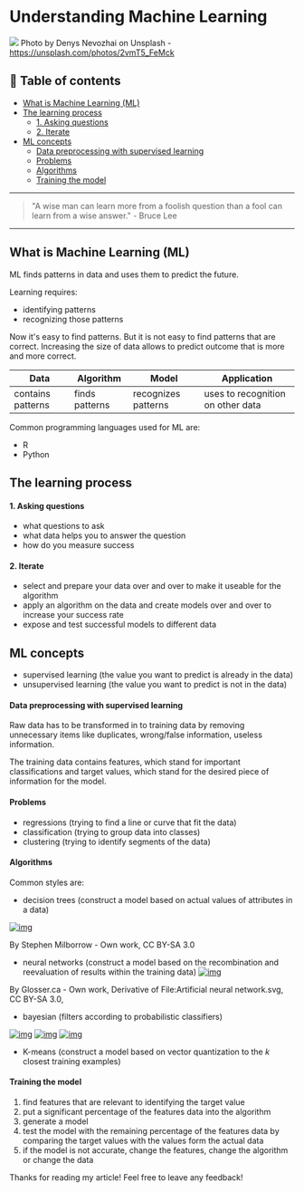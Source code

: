 # Understanding Machine Learning
[<img src="https://images.unsplash.com/photo-1503642551022-c011aafb3c88?dpr=2&auto=format&fit=crop&w=1080&h=720&q=80&cs=tinysrgb&crop=">](
https://unsplash.com/photos/2vmT5_FeMck)
Photo by Denys Nevozhai on Unsplash - https://unsplash.com/photos/2vmT5_FeMck


## 📄 Table of contents

  - [What is Machine Learning (ML)](#what-is-machine-learning-ml)
  - [The learning process](#the-learning-process)
      - [1. Asking questions](#1-asking-questions)
      - [2. Iterate](#2-iterate)
  - [ML concepts](#ml-concepts)
      - [Data preprocessing with supervised learning](#data-preprocessing-with-supervised-learning)
      - [Problems](#problems)
      - [Algorithms](#algorithms)
      - [Training the model](#training-the-model)


---
>"A wise man can learn more from a foolish question than a fool can learn from a wise answer." - Bruce Lee
---

## What is Machine Learning (ML)

ML finds patterns in data and uses them to predict the future.

Learning requires:
- identifying patterns
- recognizing those patterns

Now it's easy to find patterns. But it is not easy to find patterns that are correct. Increasing the size of data allows to predict outcome that is more and more correct.

|Data|Algorithm|Model|Application|
|-|-|-|-|
|contains patterns|finds patterns|recognizes patterns|uses to recognition on other data|

Common programming languages used for ML are:
- R
- Python

## The learning process

#### 1. Asking questions

- what questions to ask 
- what data helps you to answer the question
- how do you measure success

#### 2. Iterate

- select and prepare your data over and over to make it useable for the algorithm
- apply an algorithm on the data and create models over and over to increase your success rate
- expose and test successful models to different data

## ML concepts 

- supervised learning (the value you want to predict is already in the data)
- unsupervised learning (the value you want to predict is not in the data)

#### Data preprocessing with supervised learning

Raw data has to be transformed in to training data by removing unnecessary items like duplicates, wrong/false information, useless information. 

The training data contains features, which stand for important classifications and target values, which stand for the desired piece of information for the model.

#### Problems

- regressions (trying to find a line or curve that fit the data)
- classification (trying to group data into classes)
- clustering (trying to identify segments of the data)

#### Algorithms

Common styles are:
- decision trees (construct a model based on actual values of attributes in a data)

[![img](https://upload.wikimedia.org/wikipedia/commons/f/f3/CART_tree_titanic_survivors.png)](https://commons.wikimedia.org/w/index.php?curid=14143467)

By Stephen Milborrow - Own work, CC BY-SA 3.0


- neural networks (construct a model based on the recombination and reevaluation of results within the training data)
[![img](https://upload.wikimedia.org/wikipedia/commons/thumb/4/46/Colored_neural_network.svg/296px-Colored_neural_network.svg.png)](https://commons.wikimedia.org/w/index.php?curid=24913461)

By Glosser.ca - Own work, Derivative of File:Artificial neural network.svg, CC BY-SA 3.0,

- bayesian (filters according to probabilistic classifiers)


[![img](https://upload.wikimedia.org/wikipedia/commons/thumb/0/0e/SimpleBayesNet.svg/1150px-SimpleBayesNet.svg.png)]()
[![img]()]()
[![img]()]()

- K-means (construct a model based on vector quantization to the *k* closest training examples)

#### Training the model

1. find features that are relevant to identifying the target value
1. put a significant percentage of the features data into the algorithm
1. generate a model
1. test the model with the remaining percentage of the features data by comparing the target values with the values form the actual data
1. if the model is not accurate, change the features, change the algorithm or change the data


Thanks for reading my article! Feel free to leave any feedback! 


<!-- Written by Daniel Deutsch (deudan1010@gmail.com) -->
